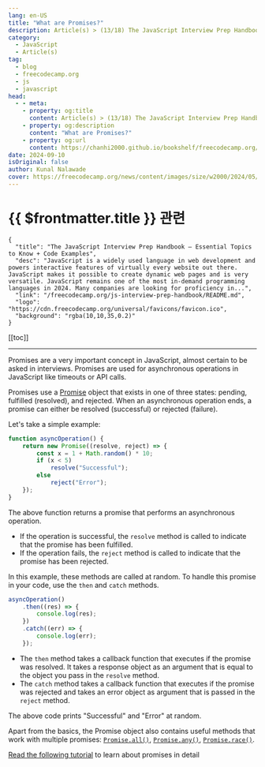 ```yaml
---
lang: en-US
title: "What are Promises?"
description: Article(s) > (13/18) The JavaScript Interview Prep Handbook – Essential Topics to Know + Code Examples
category: 
  - JavaScript
  - Article(s)
tag: 
  - blog
  - freecodecamp.org
  - js
  - javascript
head:
  - - meta:
    - property: og:title
      content: Article(s) > (13/18) The JavaScript Interview Prep Handbook – Essential Topics to Know + Code Examples
    - property: og:description
      content: "What are Promises?"
    - property: og:url
      content: https://chanhi2000.github.io/bookshelf/freecodecamp.org/js-interview-prep-handbook/what-are-promises.html
date: 2024-09-10
isOriginal: false
author: Kunal Nalawade
cover: https://freecodecamp.org/news/content/images/size/w2000/2024/05/JavaScript-Interview-Prep-Cover.png
---
```


# {{ $frontmatter.title }} 관련

```component VPCard
{
  "title": "The JavaScript Interview Prep Handbook – Essential Topics to Know + Code Examples",
  "desc": "JavaScript is a widely used language in web development and powers interactive features of virtually every website out there. JavaScript makes it possible to create dynamic web pages and is very versatile. JavaScript remains one of the most in-demand programming languages in 2024. Many companies are looking for proficiency in...",
  "link": "/freecodecamp.org/js-interview-prep-handbook/README.md",
  "logo": "https://cdn.freecodecamp.org/universal/favicons/favicon.ico",
  "background": "rgba(10,10,35,0.2)"
}
```

[[toc]]

---

<SiteInfo
  name="The JavaScript Interview Prep Handbook – Essential Topics to Know + Code Examples"
  desc="JavaScript is a widely used language in web development and powers interactive features of virtually every website out there. JavaScript makes it possible to create dynamic web pages and is very versatile. JavaScript remains one of the most in-demand programming languages in 2024. Many companies are looking for proficiency in..."
  url="https://freecodecamp.org/news/js-interview-prep-handbook#heading-what-are-promises"
  logo="https://cdn.freecodecamp.org/universal/favicons/favicon.ico"
  preview="https://freecodecamp.org/news/content/images/size/w2000/2024/05/JavaScript-Interview-Prep-Cover.png"/>

Promises are a very important concept in JavaScript, almost certain to be asked in interviews. Promises are used for asynchronous operations in JavaScript like timeouts or API calls.

Promises use a [<FontIcon icon="fa-brands fa-firefox"/>Promise](https://developer.mozilla.org/en-US/docs/Web/JavaScript/Reference/Global_Objects/Promise) object that exists in one of three states: pending, fulfilled (resolved), and rejected. When an asynchronous operation ends, a promise can either be resolved (successful) or rejected (failure).

Let's take a simple example:

```js
function asyncOperation() {
    return new Promise((resolve, reject) => {
        const x = 1 + Math.random() * 10;
        if (x < 5) 
            resolve("Successful");
        else 
            reject("Error");
    });
}
```

The above function returns a promise that performs an asynchronous operation.

- If the operation is successful, the `resolve` method is called to indicate that the promise has been fulfilled.
- If the operation fails, the `reject` method is called to indicate that the promise has been rejected.

In this example, these methods are called at random. To handle this promise in your code, use the `then` and `catch` methods.

```js
asyncOperation()
    .then((res) => {
        console.log(res);
    })
    .catch((err) => {
        console.log(err);
    });
```

- The `then` method takes a callback function that executes if the promise was resolved. It takes a response object as an argument that is equal to the object you pass in the `resolve` method.
- The `catch` method takes a callback function that executes if the promise was rejected and takes an error object as argument that is passed in the `reject` method.

The above code prints "Successful" and "Error" at random.

Apart from the basics, the Promise object also contains useful methods that work with multiple promises: [<FontIcon icon="fa-brands fa-firefox"/>`Promise.all()`](https://developer.mozilla.org/en-US/docs/Web/JavaScript/Reference/Global_Objects/Promise/all), [<FontIcon icon="fa-brands fa-firefox"/>`Promise.any()`](https://developer.mozilla.org/en-US/docs/Web/JavaScript/Reference/Global_Objects/Promise/any), [<FontIcon icon="fa-brands fa-firefox"/>`Promise.race()`](https://developer.mozilla.org/en-US/docs/Web/JavaScript/Reference/Global_Objects/Promise/race).

[Read the following tutorial](/freecodecamp.org/javascript-promise-tutorial-how-to-resolve-or-reject-promises-in-js.md) to learn about promises in detail
